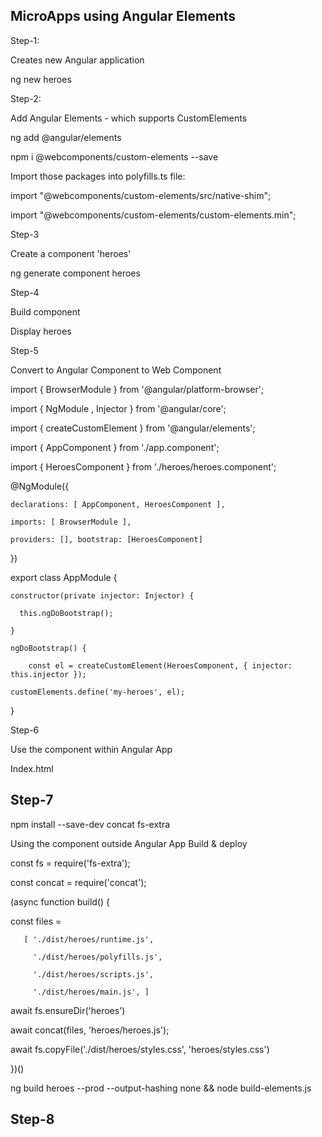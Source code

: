 MicroApps using Angular Elements
--------------------------------
 

Step-1:
 

Creates new Angular application

 

ng new heroes

 

Step-2:
 

Add Angular Elements - which supports CustomElements

ng add @angular/elements

npm i @webcomponents/custom-elements --save

Import those packages into polyfills.ts file:

import "@webcomponents/custom-elements/src/native-shim";

import "@webcomponents/custom-elements/custom-elements.min";



Step-3
 

Create a component 'heroes'

 

ng generate component heroes

 

Step-4
 

Build component

 

Display heroes

 

Step-5

 

Convert to Angular Component to Web Component

 

import { BrowserModule } from '@angular/platform-browser';

import { NgModule , Injector } from '@angular/core';

import { createCustomElement } from '@angular/elements';

import { AppComponent } from './app.component';

import { HeroesComponent } from './heroes/heroes.component';


@NgModule({

    declarations: [ AppComponent, HeroesComponent ],

    imports: [ BrowserModule ],

    providers: [], bootstrap: [HeroesComponent]

})


export class AppModule {

    constructor(private injector: Injector) {

      this.ngDoBootstrap();

    }

    ngDoBootstrap() {

        const el = createCustomElement(HeroesComponent, { injector: this.injector });         

    customElements.define('my-heroes', el);

}

 

Step-6
 

Use the component within Angular App

 

Index.html
<body>
  <app-root></app-root>
  <my-heroes></my-heroes>
</body>
 

Step-7
------

npm install --save-dev concat fs-extra

 
Using the component outside Angular App Build & deploy
 
const fs = require('fs-extra');

const concat = require('concat');

(async function build() {

   const files =

       [ './dist/heroes/runtime.js',

         './dist/heroes/polyfills.js',

         './dist/heroes/scripts.js',

         './dist/heroes/main.js', ]

await fs.ensureDir('heroes')

await concat(files, 'heroes/heroes.js');

await fs.copyFile('./dist/heroes/styles.css', 'heroes/styles.css')

})()


ng build heroes --prod --output-hashing none && node build-elements.js

Step-8
------


